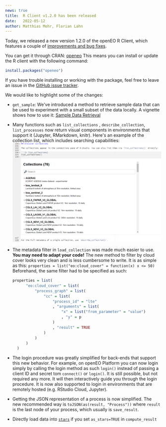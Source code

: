 ```yaml
---
news: true
title:  R Client v1.2.0 has been released
date:   2022-05-12
author: Matthias Mohr, Florian Lahn
---
```


Today, we released a new version 1.2.0 of the openEO R Client, which features a couple of [improvements and bug fixes](https://github.com/Open-EO/openeo-r-client/releases/tag/v1.2.0).

You can get it through CRAN: [openeo](https://cran.r-project.org/package=openeo)
This means you can  install or update the R client with the following command:

```r
install.packages("openeo")
```

If you have trouble installing or working with the package, feel free to leave an issue in the [GitHub issue tracker](https://github.com/Open-EO/openeo-r-client/issues).

We would like to highlight some of the changes:

* `get_sample`: We've introduced a method to retrieve sample data that can be used to experiment with a small subset of the data locally. A vignette shows how to use it: [Sample Data Retrieval](https://cran.r-project.org/web/packages/openeo/vignettes/sample_data.html)
* Many functions such as `list_collections` , `describe_collection`, `list_processes` now return visual components in environments that support it (Jupyter, RMarkdown, knitr). Here's an example of the collection list, which includes searching capabilities:
![](./images/r-client-vis.png)
* The metadata filter in `load_collection` was made much easier to use. **You may need to adapt your code!**
  The new method to filter by cloud cover looks very clean and is less cumbersome to write. It is as simple as this: `properties = list("eo:cloud_cover" = function(x) x <= 50)`
  Beforehand, the same filter had to be specified as such: 
  
  ```r
  properties = list(
        "eo:cloud_cover" = list(
            "process_graph" = list(
                "cc" = list(
                    "process_id" = "lte"
                    , "arguments" = list(
                        "x" = list("from_parameter" = "value")
                        , "y" = p
                    )
                    , "result" = TRUE
                )
            )
        )
    )
  ```
* The login procedure was greatly simplified for back-ends that support this new behavior. For example, on openEO Platform you can now login simply by calling the login method as such `login()` instead of passing a client ID and secret tom `connect()` or `login()`. It is still possible, but not required any more. It will then interactively guide you through the login procedure. It is now also supported to login in environments that are remotely hosted (e.g. RStudio Cloud, Jupyter). 
* Getting the JSON representation of a process is now simplified. The new recommended way is `toJSON(as(result, "Process"))` where `result` is the last node of your process, which usually is `save_result`.
* Directly load data into [`stars`](https://r-spatial.github.io/stars/) if you set `as_stars=TRUE` in `compute_result`

